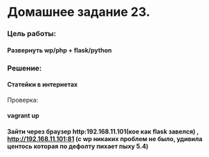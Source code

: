 # Домашнее задание 23. 
### Цель работы: 
#### Развернуть wp/php + flask/python

### Решение: 
#### Статейки в интернетах

Проверка:
#### vagrant up 
#### Зайти через браузер http:192.168.11.101(кое как flask завелся) , http://192.168.11.101:81 (с wp никаких проблем не было, удивила центось которая по дефолту пихает пыху 5.4) 
